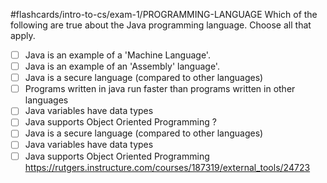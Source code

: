 #flashcards/intro-to-cs/exam-1/PROGRAMMING-LANGUAGE 
Which of the following are true about the Java programming language. Choose all that apply.
- [ ] Java is an example of a 'Machine Language'.
- [ ] Java is an example of an 'Assembly' language'.
- [ ] Java is a secure language (compared to other languages)
- [ ] Programs written in java run faster than programs written in other languages
- [ ] Java variables have data types
- [ ] Java supports Object Oriented Programming
?
- [ ] Java is a secure language (compared to other languages)
- [ ] Java variables have data types
- [ ] Java supports Object Oriented Programming
https://rutgers.instructure.com/courses/187319/external_tools/24723
<!--SR:!2022-10-04,47,250-->

